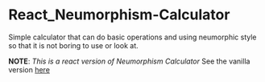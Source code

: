 # React_Neumorphism-Calculator

Simple calculator that can do basic operations and using neumorphic style so that it is not boring to use or look at.

**NOTE**: *This is a react version of Neumorphism Calculator*
See the vanilla version [here](https://github.com/Mikeultron/Vanilla_Neumorphism-Calculator)
